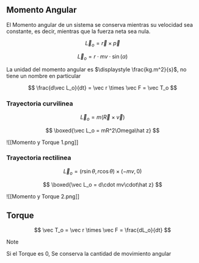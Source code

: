 ## Momento Angular

El Momento angular de un sistema se conserva mientras su velocidad sea constante, es decir, mientras que la fuerza neta sea nula.

$$
\vec L_o = \vec r \times \vec p
$$

$$
\vec L_o = r\cdot mv\cdot \sin(\alpha)
$$

La unidad del momento angular es $\displaystyle \frac{kg.m^2}{s}$, no tiene un nombre en particular

$$
\frac{d\vec L_o}{dt} = \vec r \times \vec F = \vec T_o
$$

### Trayectoria curvilinea

$$
\vec L_o = m(\vec R\times\vec v)
$$

$$
\boxed{\vec L_o = mR^2\Omega\hat z}
$$

![[Momento y Torque 1.png]]

### Trayectoria rectilinea

$$
\vec L_o = (r\sin\theta, r\cos\theta) \times (-mv, 0)
$$

$$
\boxed{\vec L_o = d\cdot mv\cdot\hat z}
$$

![[Momento y Torque 2.png]]

## Torque

$$
\vec  T_o = \vec r \times \vec F = \frac{dL_o}{dt}
$$

> [!note]
> Si el Torque es $0$, Se conserva la cantidad de movimiento angular
